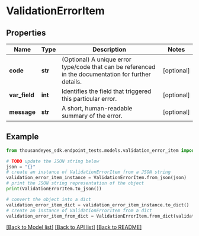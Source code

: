 # ValidationErrorItem


## Properties

Name | Type | Description | Notes
------------ | ------------- | ------------- | -------------
**code** | **str** | (Optional) A unique error type/code that can be referenced in the documentation for further details. | [optional] 
**var_field** | **int** | Identifies the field that triggered this particular error. | [optional] 
**message** | **str** | A short, human-readable summary of the error. | [optional] 

## Example

```python
from thousandeyes_sdk.endpoint_tests.models.validation_error_item import ValidationErrorItem

# TODO update the JSON string below
json = "{}"
# create an instance of ValidationErrorItem from a JSON string
validation_error_item_instance = ValidationErrorItem.from_json(json)
# print the JSON string representation of the object
print(ValidationErrorItem.to_json())

# convert the object into a dict
validation_error_item_dict = validation_error_item_instance.to_dict()
# create an instance of ValidationErrorItem from a dict
validation_error_item_from_dict = ValidationErrorItem.from_dict(validation_error_item_dict)
```
[[Back to Model list]](../README.md#documentation-for-models) [[Back to API list]](../README.md#documentation-for-api-endpoints) [[Back to README]](../README.md)


